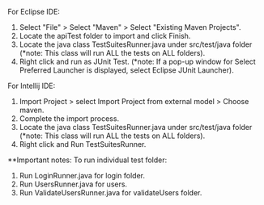 For Eclipse IDE:
1. Select "File" > Select "Maven" > Select "Existing Maven Projects".
2. Locate the apiTest folder to import and click Finish.
3. Locate the java class TestSuitesRunner.java under src/test/java folder (*note: This class will run ALL the tests on ALL folders).
4. Right click and run as JUnit Test. (*note: If a pop-up window for Select Preferred Launcher is displayed, select Eclipse JUnit Launcher).

For Intellij IDE:
1. Import Project > select Import Project from external model > Choose maven.
2. Complete the import process.
3. Locate the java class TestSuitesRunner.java under src/test/java folder (*note: This class will run ALL the tests on ALL folders).
4. Right click and Run TestSuitesRunner.

**Important notes:
To run individual test folder:
1. Run LoginRunner.java for login folder.
2. Run UsersRunner.java for users.
3. Run ValidateUsersRunner.java for validateUsers folder.


